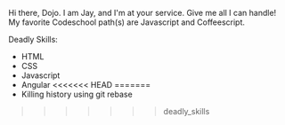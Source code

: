Hi there, Dojo. I am Jay, and I'm at your service. Give me all I can handle!
My favorite Codeschool path(s) are Javascript and Coffeescript.

Deadly Skills:
* HTML
* CSS
* Javascript
* Angular
<<<<<<< HEAD
=======
* Killing history using git rebase
>>>>>>> deadly_skills
